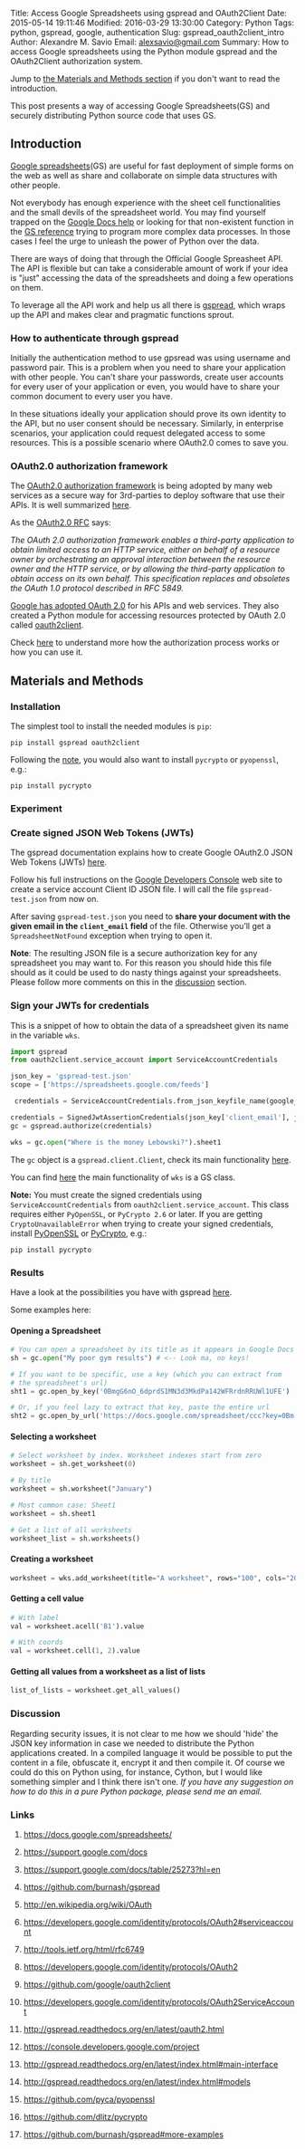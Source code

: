 Title: Access Google Spreadsheets using gspread and OAuth2Client
Date: 2015-05-14 19:11:46
Modified: 2016-03-29 13:30:00
Category: Python
Tags: python, gspread, google, authentication
Slug: gspread_oauth2client_intro
Author: Alexandre M. Savio
Email: alexsavio@gmail.com
Summary: How to access Google spreadsheets using the Python module gspread and the OAuth2Client authorization system.


Jump to [the Materials and Methods section](#materials) if you don't want to read the introduction.

This post presents a way of accessing Google Spreadsheets(GS) and securely distributing Python source code that  uses GS.


## Introduction

[Google spreadsheets](https://docs.google.com/spreadsheets/)(GS) are useful for fast deployment of simple
forms on the web as well as share and collaborate on simple data structures with other people.

Not everybody has enough experience with the sheet cell functionalities and the small devils of the spreadsheet world. You may find yourself trapped on the [Google Docs help](https://support.google.com/docs) or looking for that non-existent function in the [GS reference](https://support.google.com/docs/table/25273?hl=en) trying to program more complex data processes. In those cases I feel the urge to unleash the power of Python over the data.

There are ways of doing that through the Official Google Spreasheet API. The API is flexible but can take a considerable amount of work if your idea is "just" accessing the data of the spreadsheets and doing a few operations on them.

To leverage all the API work and help us all there is [gspread](https://github.com/burnash/gspread), which wraps up the API and makes clear and pragmatic functions sprout.


### How to authenticate through gspread

Initially the authentication method to use gpsread was using username and password pair. This is a problem when you need to share your application with other people. You can't share your passwords, create user accounts for every user of your application or even, you would have to share your common document to every user you have.

In these situations ideally your application should prove its own identity to the API, but no user consent should be necessary. Similarly, in enterprise scenarios, your application could request delegated access to some resources. This is a possible scenario where OAuth2.0 comes to save you.


### OAuth2.0 authorization framework

The [OAuth2.0 authorization framework](http://en.wikipedia.org/wiki/OAuth) is being adopted by many web services as a secure way for 3rd-parties to deploy software that use their APIs. It is well summarized [here](https://developers.google.com/identity/protocols/OAuth2#serviceaccount).

As the [OAuth2.0 RFC](http://tools.ietf.org/html/rfc6749) says:

*The OAuth 2.0 authorization framework enables a third-party
application to obtain limited access to an HTTP service, either on
behalf of a resource owner by orchestrating an approval interaction
between the resource owner and the HTTP service, or by allowing the
third-party application to obtain access on its own behalf.  This
specification replaces and obsoletes the OAuth 1.0 protocol described
in RFC 5849.*


[Google has adopted OAuth 2.0](https://developers.google.com/identity/protocols/OAuth2) for his APIs and web services. They also created a Python module for accessing resources protected by OAuth 2.0 called [oauth2client](https://github.com/google/oauth2client).

Check [here](https://developers.google.com/identity/protocols/OAuth2ServiceAccount) to understand more how the authorization process works or how you can use it.


## Materials and Methods<a id="materials"></a>

### Installation

The simplest tool to install the needed modules is `pip`:

    pip install gspread oauth2client

Following the [note](#install-crypto), you would also want to install `pycrypto` or `pyopenssl`, e.g.:

    pip install pycrypto


### Experiment

### Create signed JSON Web Tokens (JWTs)

The gspread documentation explains how to create Google OAuth2.0 JSON Web Tokens (JWTs) [here](http://gspread.readthedocs.org/en/latest/oauth2.html).

Follow his full instructions on the [Google Developers Console](https://console.developers.google.com/project) web site to create a service account Client ID JSON file. I will call the file `gspread-test.json` from now on.

After saving `gspread-test.json` you need to **share your document with the given email in the `client_email` field** of the file. Otherwise you’ll get a `SpreadsheetNotFound` exception when trying to open it.

**Note**: The resulting JSON file is a secure authorization key for any spreadsheet you may want to. For this reason you should hide this file should as it could be used to do nasty things against your spreadsheets. Please follow more comments on this in the [discussion](#discussion) section.


### Sign your JWTs for credentials

This is a snippet of how to obtain the data of a spreadsheet given its name in the variable `wks`.

```python
import gspread
from oauth2client.service_account import ServiceAccountCredentials

json_key = 'gspread-test.json'
scope = ['https://spreadsheets.google.com/feeds']

 credentials = ServiceAccountCredentials.from_json_keyfile_name(google_api_key_file, scope)

credentials = SignedJwtAssertionCredentials(json_key['client_email'], json_key['private_key'], scope)
gc = gspread.authorize(credentials)

wks = gc.open("Where is the money Lebowski?").sheet1
```

The `gc` object is a `gspread.client.Client`, check its main functionality [here](http://gspread.readthedocs.org/en/latest/index.html#main-interface).

 You can find [here](http://gspread.readthedocs.org/en/latest/index.html#models) the main functionality of `wks` is a GS class.

<a id="install-crypto"></a>
**Note:** You must create the signed credentials using `ServiceAccountCredentials` from `oauth2client.service_account`.
This class requires either `PyOpenSSL`, or `PyCrypto 2.6` or later. If you are getting `CryptoUnavailableError` when trying to create your signed credentials, install [PyOpenSSL](https://github.com/pyca/pyopenssl) or [PyCrypto](https://github.com/dlitz/pycrypto), e.g.:

    pip install pycrypto


### Results

Have a look at the possibilities you have with gspread [here](https://github.com/burnash/gspread#more-examples).

Some examples here:

#### Opening a Spreadsheet

```python
# You can open a spreadsheet by its title as it appears in Google Docs
sh = gc.open("My poor gym results") # <-- Look ma, no keys!

# If you want to be specific, use a key (which you can extract from
# the spreadsheet's url)
sht1 = gc.open_by_key('0BmgG6nO_6dprdS1MN3d3MkdPa142WFRrdnRRUWl1UFE')

# Or, if you feel lazy to extract that key, paste the entire url
sht2 = gc.open_by_url('https://docs.google.com/spreadsheet/ccc?key=0Bm...FE&hl')
```

#### Selecting a worksheet

```python
# Select worksheet by index. Worksheet indexes start from zero
worksheet = sh.get_worksheet(0)

# By title
worksheet = sh.worksheet("January")

# Most common case: Sheet1
worksheet = sh.sheet1

# Get a list of all worksheets
worksheet_list = sh.worksheets()
```

#### Creating a worksheet

```python
worksheet = wks.add_worksheet(title="A worksheet", rows="100", cols="20")
```

#### Getting a cell value

```python
# With label
val = worksheet.acell('B1').value

# With coords
val = worksheet.cell(1, 2).value
```

#### Getting all values from a worksheet as a list of lists

```python
list_of_lists = worksheet.get_all_values()
```

### Discussion<a id="discussion"></a>

Regarding security issues, it is not clear to me how we should 'hide' the JSON key information in case we needed to distribute the Python applications created. In a compiled language it would be possible to put the content in a file, obfuscate it, encrypt it and then compile it. Of course we could do this on Python using, for instance, Cython, but I would like something simpler and I think there isn't one.
*If you have any suggestion on how to do this in a pure Python package, please send me an email.*


### Links

1. <https://docs.google.com/spreadsheets/>

2. <https://support.google.com/docs>

3. <https://support.google.com/docs/table/25273?hl=en>

4. <https://github.com/burnash/gspread>

5. <http://en.wikipedia.org/wiki/OAuth>

6. <https://developers.google.com/identity/protocols/OAuth2#serviceaccount>

7. <http://tools.ietf.org/html/rfc6749>

8. <https://developers.google.com/identity/protocols/OAuth2>

9. <https://github.com/google/oauth2client>

10. <https://developers.google.com/identity/protocols/OAuth2ServiceAccount>

11. <http://gspread.readthedocs.org/en/latest/oauth2.html>

12. <https://console.developers.google.com/project>

13. <http://gspread.readthedocs.org/en/latest/index.html#main-interface>

14. <http://gspread.readthedocs.org/en/latest/index.html#models>

15. <https://github.com/pyca/pyopenssl>

16. <https://github.com/dlitz/pycrypto>

17. <https://github.com/burnash/gspread#more-examples>
